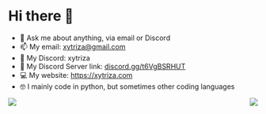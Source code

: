 # Hi there 👋

- 💬 Ask me about anything, via email or Discord
- 📫 My email: xytriza@gmail.com
- 🔔 My Discord: xytriza
- 👋 My Discord Server link: [discord.gg/t6VgBSRHUT](https://discord.gg/t6VgBSRHUT)
- 💻 My website: https://xytriza.com
- 🤓 I mainly code in python, but sometimes other coding languages

<img align="left" src="https://github-readme-stats.vercel.app/api?username=Xytriza&show_icons=true&bg_color=333&text_color=fff&title_color=D1D1D1&icon_color=D1D1D1&include_all_commits=true&theme=buefy&hide_border=true&border_radius=8" />
<img align="right" src="https://github-readme-stats.vercel.app/api/top-langs/?username=Xytriza&bg_color=333&text_color=fff&title_color=D1D1D1&layout=compact&theme=buefy&hide_border=true&border_radius=8" />
